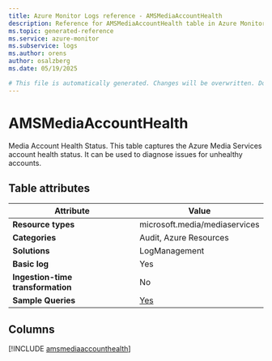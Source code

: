 ```yaml
---
title: Azure Monitor Logs reference - AMSMediaAccountHealth
description: Reference for AMSMediaAccountHealth table in Azure Monitor Logs.
ms.topic: generated-reference
ms.service: azure-monitor
ms.subservice: logs
ms.author: orens
author: osalzberg
ms.date: 05/19/2025

# This file is automatically generated. Changes will be overwritten. Do not change this file directly.
---
```


# AMSMediaAccountHealth

Media Account Health Status. This table captures the Azure Media Services account health status. It can be used to diagnose issues for unhealthy accounts.


## Table attributes

|Attribute|Value|
|---|---|
|**Resource types**|microsoft.media/mediaservices|
|**Categories**|Audit, Azure Resources|
|**Solutions**| LogManagement|
|**Basic log**|Yes|
|**Ingestion-time transformation**|No|
|**Sample Queries**|[Yes](/azure/azure-monitor/reference/queries/amsmediaaccounthealth)|



## Columns
  
[!INCLUDE [amsmediaaccounthealth](~/reusable-content/ce-skilling/azure/includes/azure-monitor/reference/tables/amsmediaaccounthealth-include.md)]
